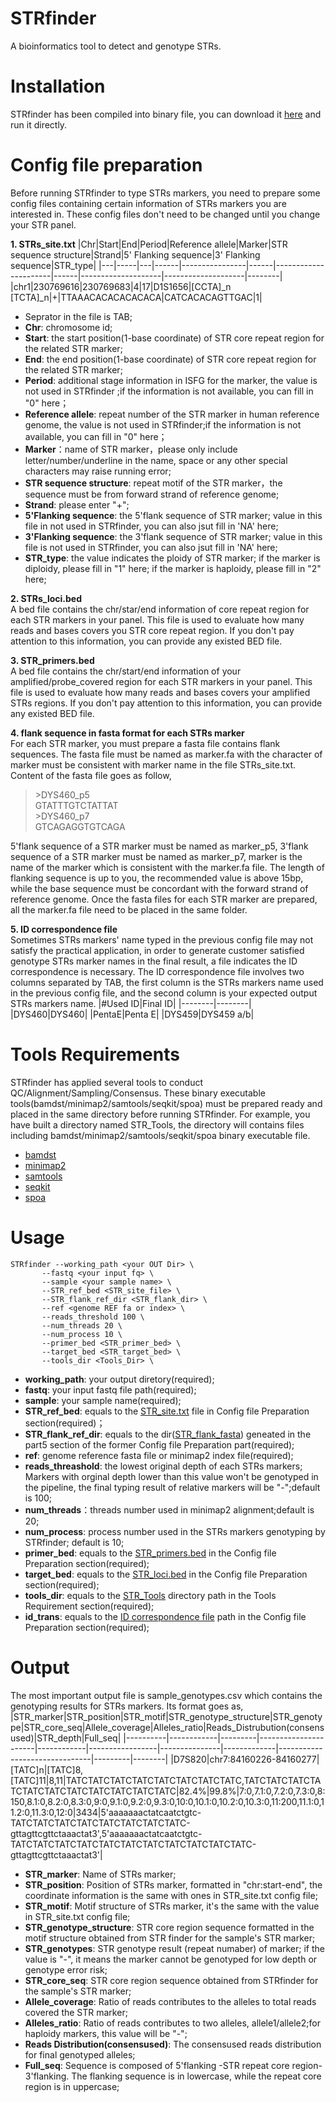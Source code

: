 # STRfinder
A bioinformatics tool to detect and genotype STRs.

# Installation
STRfinder has been compiled into binary file, you can download it [here](https://drive.google.com/file/d/1NLPGfiwpx9Ok7wcZgPbI-j-1dR0jyZoy/view?usp=drive_link) and run it directly.

# Config file preparation
Before running STRfinder to type STRs markers, you need to prepare some config files containing certain information of STRs markers you are interested in. These config files don't need to be changed until you change your STR panel.  

**1. STRs_site.txt**
<a name="anchor1"></a>
|Chr|Start|End|Period|Reference allele|Marker|STR sequence structure|Strand|5' Flanking sequence|3' Flanking sequence|STR_type|
|---|-----|---|------|----------------|------|----------------------|------|--------------------|--------------------|--------|
|chr1|230769616|230769683|4|17|D1S1656|\[CCTA\]_n \[TCTA\]_n|+|TTAAACACACACACACA|CATCACACAGTTGAC|1|
- Seprator in the file is TAB;
- **Chr**: chromosome id;
- **Start**: the start position(1-base coordinate) of STR core repeat region for the related STR marker;
- **End**: the end position(1-base coordinate) of STR core repeat region for the related STR marker;
- **Period**: additional stage information in ISFG for the marker, the value is not used in STRfinder ;if the information is not available, you can fill in "0" here；
- **Reference allele**: repeat number of the STR marker in human reference genome, the value is not used in STRfinder;if the information is not available, you can fill in "0" here；
- **Marker**：name of STR marker，please only include letter/number/underline in the name, space or any other special characters may raise running error;
- **STR sequence structure**: repeat motif of the STR marker，the sequence must be from forward strand of reference genome;
- **Strand**: please enter "+"; 
- **5'Flanking sequence**: the 5'flank sequence of STR marker; value in this file in not used in STRfinder, you can also jsut fill in 'NA' here;
- **3'Flanking sequence**: the 3'flank sequence of STR marker; value in this file is not used in STRfinder, you can also jsut fill in 'NA' here;
- **STR_type**: the value indicates the ploidy of STR marker; if the marker is diploidy, please fill in "1" here; if the marker is haploidy, please fill in "2" here;

**2. STRs_loci.bed**  
<a name="anchor2"></a>
A bed file contains the chr/star/end information of core repeat region for each STR markers in your panel. This file is used to evaluate how many reads and bases covers you STR core repeat region. If you don't pay attention to this information, you can provide any existed BED file.  

**3.  STR_primers.bed**  
<a name="anchor3"></a>
A bed file contains the chr/start/end information of your amplified/probe_covered region for each STR markers in your panel. This file is used to evaluate how many reads and bases covers your amplified STRs regions. If you don't pay attention to this information, you can provide any existed BED file.  

**4.  flank sequence in fasta format for each STRs marker**  
<a name="anchor4"></a>
For each STR marker, you must prepare a fasta file contains flank sequences. The fasta file must be named as marker.fa with the character of marker must be consistent with marker name in the file STRs_site.txt. Content of the fasta file goes as follow,


> \>DYS460_p5  
> GTATTTGTCTATTAT  
> \>DYS460_p7  
> GTCAGAGGTGTCAGA  

5'flank sequence of a STR marker must be named as marker_p5, 3'flank sequence of a STR marker must be named as marker_p7, marker is the name of the marker which is consistent with the marker.fa file. The length of flanking sequence is up to you, the recommended value is above 15bp, while the base sequence must be concordant with the forward strand of reference genome. Once the fasta files for each STR marker  are prepared, all the marker.fa file need to be placed in the same folder.  

**5. ID correspondence file**  
<a name="anchor_id"></a>
Sometimes STRs markers' name typed in the previous config file may not satisfy the practical application, in order to generate customer satisfied genotype STRs marker names in the final result, a file indicates the ID correspondence is necessary. The ID correspondence file involves two columns separated by TAB, the first column is the STRs markers name used in the previous config file, and the second column is your expected output STRs markers name.
|#Used ID|Final ID|
|--------|--------|
|DYS460|DYS460|
|PentaE|Penta E|
|DYS459|DYS459 a/b|
 
# Tools Requirements
<a name="anchor_tool"></a>
STRfinder has applied several tools to conduct QC/Alignment/Sampling/Consensus. These binary executable tools(bamdst/minimap2/samtools/seqkit/spoa) must be prepared ready and placed in the same directory before running STRfinder. For example, you have built a directory named STR_Tools, the directory will contains files including bamdst/minimap2/samtools/seqkit/spoa binary executable file.
- [bamdst](https://github.com/shiquan/bamdst)
- [minimap2](https://github.com/lh3/minimap2)
- [samtools](https://github.com/samtools/samtools)
- [seqkit](https://github.com/shenwei356/seqkit)
- [spoa](https://github.com/rvaser/spoa)
  
# Usage
```
STRfinder --working_path <your OUT Dir> \
       --fastq <your input fq> \
       --sample <your sample name> \
       --STR_ref_bed <STR_site_file> \
       --STR_flank_ref_dir <STR_flank_dir> \
       --ref <genome REF fa or index> \
       --reads_threshold 100 \
       --num_threads 20 \
       --num_process 10 \
       --primer_bed <STR_primer_bed> \
       --target_bed <STR_target_bed> \
       --tools_dir <Tools_Dir> \
```
- **working_path**: your output diretory(required);
- **fastq**: your input fastq file path(required);
- **sample**: your sample name(required);
- **STR_ref_bed**: equals to the [STR_site.txt](#anchor1) file in Config file Preparation section(required)；
- **STR_flank_ref_dir**: equals to the dir([STR_flank_fasta](#anchor4)) geneated in the part5 section of the former Config file Preparation part(required);
- **ref**: genome reference fasta file or minimap2 index file(required);
- **reads_threashold**: the lowest original depth of each STRs markers; Markers with orginal depth lower than this value won't be genotyped in the pipeline, the final typing result of relative markers will be "-";default is 100;
- **num_threads**：threads number used in minimap2 alignment;default is 20;
- **num_process**: process number used in the STRs markers genotyping by STRfinder; default is 10;
- **primer_bed**: equals to the [STR_primers.bed](#anchor2) in the Config file Preparation section(required);
- **target_bed**: equals to the [STR_loci.bed](#anchor3) in the Config file Preparation section(required);
- **tools_dir**: equals to the [STR_Tools](#anchor_tool) directory path in the Tools Requirement section(required);
- **id_trans**: equals to the [ID correspondence file](#anchor_id) path in the Config file Preparation section(required);

# Output
The most important output file is sample_genotypes.csv which contains the genotyping results for STRs markers. Its format goes as,
|STR_marker|STR_position|STR_motif|STR_genotype_structure|STR_genotype|STR_core_seq|Allele_coverage|Alleles_ratio|Reads_Distrubution(consensused)|STR_depth|Full_seq|
|----------|------------|---------|----------------------|------------|-----------------|---------------|-------------|-------------------------------|---------|--------|
|D7S820|chr7:84160226-84160277|[TATC]n|[TATC]8,[TATC]11|8,11|TATCTATCTATCTATCTATCTATCTATCTATC,TATCTATCTATCTATCTATCTATCTATCTATCTATCTATCTATC|82.4%|99.8%|7:0,7.1:0,7.2:0,7.3:0,8:150,8.1:0,8.2:0,8.3:0,9:0,9.1:0,9.2:0,9.3:0,10:0,10.1:0,10.2:0,10.3:0,11:200,11.1:0,11.2:0,11.3:0,12:0|3434|5'aaaaaaactatcaatctgtc-TATCTATCTATCTATCTATCTATCTATCTATC-gttagttcgttctaaactat3',5'aaaaaaactatcaatctgtc-TATCTATCTATCTATCTATCTATCTATCTATCTATCTATCTATC-gttagttcgttctaaactat3'|
- **STR_marker**: Name of STRs marker;
- **STR_position**: Position of STRs marker, formatted in "chr:start-end", the coordinate information is the same with ones in STR_site.txt config file;
- **STR_motif**: Motif structure of STRs marker, it's the same with the value in STR_site.txt config file;
- **STR_genotype_structure**: STR core region sequence formatted in the motif structure obtained from STR finder for the sample's STR marker;
- **STR_genotypes**: STR genotype result (repeat numaber) of marker; if the value is "-", it means the marker cannot be genotyped for low depth or genotype error risk;
- **STR_core_seq**: STR core region sequence obtained from STRfinder for the sample's STR marker;
- **Allele_coverage**: Ratio of reads contributes to the alleles to total reads covered the STR marker;
- **Alleles_ratio**: Ratio of reads contributes to two alleles, allele1/allele2;for haploidy markers, this value will be "-";
- **Reads Distribution(consensused)**: The consensused reads distribution for final genotyped alleles;
- **Full_seq**: Sequence is composed of 5'flanking -STR repeat core region-3'flanking. The flanking sequence is in lowercase, while the repeat core region is in uppercase; 
